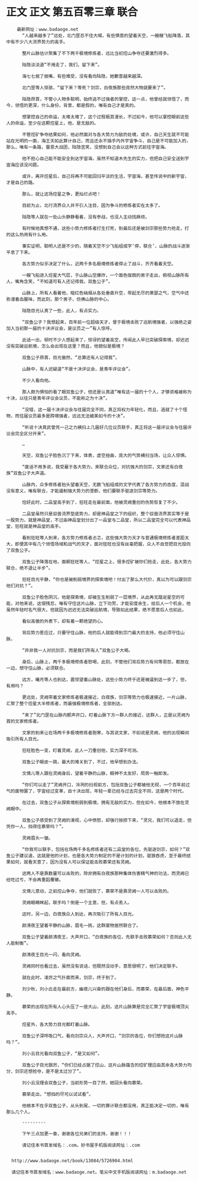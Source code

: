 # 正文 正文 第五百零三章 联合
        最新网址：www.badaoge.net
          “人越来越多了”远处，北门罡忍不住大喊，有些惧意的望着天空，一艘艘飞船降落，其中有不少八大流界势力的高手。
      
          整片山脉估计聚集了不下两千极境修炼者，远比当初焢山争夺还要激烈得多。
      
          陆隐淡淡道“不用走了，我们，留下来”。
      
          海七七抿了抿嘴，有些难受，没有看向陆隐，她歉意越来越深。
      
          北门罡等人惊骇，“留下来？等死？剑宗，白夜族那些庞然大物就要来了”。
      
          陆隐昂首，不管小人物多聪明，始终逃不过强者的掌控，这一点，他曾经就领悟了，而今，领悟的更深，什么身份，背景，都是假的，唯有自己才是真的。
      
          想掌控自己的命运，太难太难了，这个过程极其漫长，不过如今，他可以掌控眼前这些人的命运，至少在这颗焢星上，他，是无敌的。
      
          不管焢矿争夺结果如何，他必然面对与各大势力为敌的处境，或许，自己天生就不可能站在光明的一面，海王天如此算计自己，而且还永不插手内外宇宙争斗，自己是不可能加入的，那么，唯有一条路，雷恩大战团，陆隐苦笑，没想到自己会以这种方式前往宇宙海。
      
          他不担心自己能不能安全到达宇宙海，虽然不知道木先生的实力，但把自己安全送到宇宙海应该没问题。
      
          或许，离开焢星后，自己将再不可能回归平淡的生活，宇宙海，甚至传说中的新宇宙，才是自己的路。
      
          那么，就让这场焢星之争，更灿烂点吧！
      
          目前为止，北行流界众人并不引人注目，因为争斗的修炼者实在太多了。
      
          陆隐等人就在一处山头静静看着，没有参战，也没人主动找麻烦。
      
          有时候他真想不通，这些小势力修炼者打生打死，到最后还是被剑宗那些势力抢走，打的这么热闹有什么用。
      
          事实证明，聪明人还是不少的，随着天空不少飞船组成字‘停，联合’，山脉的战斗逐渐平息了下来。
      
          各方势力似乎决定了什么，近两千多名极境修炼者停止了战斗，齐齐看着天空。
      
          一艘飞船进入焢星大气层，于山脉山空爆炸，一个面色俊朗的男子走出，俯视山脉所有人，嘴角含笑，“不知道可有人还记得我，双鱼公子”。
      
          山脉上，所有人看着他，暗红色硝烟从各处垂直升空，带起无尽的萧瑟之气，空气中还弥漫着血腥味，而此刻，那个男子，仿佛山脉的中心。
      
          陆隐目光认真了一些，此人，有点实力。
      
          “双鱼公子？我想起来，百年前一位超级天才，曾于极境击败了巡航境强者，以强绝之姿加入当初那一届的十决评议会，是议员之一”有人惊呼。
      
          此话一出，顿时不少人想起来了，惊讶的望着高空，传闻此人早已突破探索境，却迟迟没有突破巡航境，怎么会出现在这里？而且，他貌似是极境？
      
          双鱼公子昂首，目光傲然，“总算还有人记得我”。
      
          山脉中，有人迟疑道“不是十决评议会，是青年评议会”。
      
          不少人看向他。
      
          那人颇为惧怕的看了眼双鱼公子，但还是认真道“唯有这一届的十个人，才够资格被称为十决，以往只是青年评议会议员，不能称之为十决”。
      
          “没错，这一届十决评议会与往届完全不同，真正将权力年轻化，而且，造就了十个怪物，而往届议员最多是跨境强者，远远无法媲美如今的十决”。
      
          “听说十决真武曾凭一己之力横扫上几届好几位议员联手，真正将这一届评议会与往届评议会完全区分开来”。
      
          …
      
          天空，双鱼公子脸色沉了下来，体表，虚空扭曲，庞大的气势横扫当场，让众人惊惧。
      
          “废话不用多说，我受雇于各大势力，来联合众位，对抗强大的剑宗，文家还有白夜族”双鱼公子大声道。
      
          山脉内，众多修炼者抬头望着天空，无数飞船组成的文字代表了各方势力的态度，混战没有意义，唯有联合，才能遏制强大势力的垄断，他们要联手驱逐剑宗等势力。
      
          恰好此时，二品堂高手到了，狂旺走在最前面，他被灵阙重创的伤势恢复了不少。
      
          二品堂虽然只是驭兽流界垫底势力，却是神品堂之下的组织，整个驭兽流界其实等于是一股势力，就是神品堂，不过由神品堂划分出了一品堂与二品堂，所以二品堂完全可以代表神品堂，狂旺就是神品堂的高手。
      
          看到狂旺等人到来，各方势力修炼者忐忑，这些强大势力天才与普通极境修炼者差距太大，即便其中有几个领悟场域和战气的天才，面对狂旺也没有丝毫把握，众人不自觉把目光投向了双鱼公子。
      
          双鱼公子降落在地，面朝狂旺等人，“焢星之上，很多焢矿被你们抢走，此处，各大势力联合，绝不退让半步”。
      
          狂旺目光平静，“你也是被削弱境界的探索境吧！付出了那么大代价，真以为可以跟剑宗他们对抗？”。
      
          双鱼公子脸色阴沉，他是探索境，却被生生削弱了一层境界，从此再无踏足星空的可能，对他来说，这很残忍，唯有守住这片山脉，立下功劳，才能安度余生，给后人一个机会，他虽然年轻时名气很大，但就因为迟迟无法突破巡航境，导致如此结果，绝不愿意后人也如此。
      
          看似高傲的外表下，却有着一颗绝望的心。
      
          背后势力答应过，只要守住山脉，他的后人就能得到宗门最大的支持，他必须守住山脉。
      
          “并非我一人对抗剑宗，而是我们所有人”双鱼公子大喝。
      
          身后，山脉上，两千多极境修炼者怒喝，此刻，不管他们背后势力有何等恩怨，都放在一边，想守住山脉，必须联合。
      
          远方，曦月等人也到达，震惊望着山脉处，这些小势力终于还是被逼到这一步了，但，有用吗？
      
          更远处，灵阙带着文家修炼者极速接近，白夜族，剑宗等势力也极速接近，一片山脉，汇聚了整个焢星大半修炼者，而最强极境修炼者，全部到达。
      
          “来了”北门罡在山脉内颤声开口，盯着山脉下方一群人的接近，这群人，正是以灵阙为首的文家修炼者。
      
          文家的到来让在场两千多极境修炼者胆寒，与其说文家，不如说是灵阙，他的出现瞬间吸引所有人目光。
      
          狂旺脸色一变，盯着灵阙，此人一刀重创他，实力深不可测。
      
          双鱼公子眼皮一跳，最大的难关到了，不过，他早想到办法。
      
          文倩儿等人跟在灵阙身后，望着平静的山脉，眼神不太友好，局势一触即发。
      
          “你们可以走了”灵阙开口，冷冽的扫视前方，包括双鱼公子都被他无视，一个百年前过气的废物罢了，宇宙经过变革，自十决出现，年轻一辈已经与过去完全不同，这是两个时代。
      
          在过去，双鱼公子从探索境削弱到极境，拥有无敌的实力，但在如今，他根本不放在灵阙眼中。
      
          双鱼公子感受到了灵阙的漠视，心中愤怒，却强行按捺下来，“灵兄，我们可以退走，但凭你一人，挡得住慕荣吗？”。
      
          灵阙眉头一皱。
      
          “你我可以联手，包括在场两千多名修炼者还有二品堂的各位，先驱逐剑宗，如何？”双鱼公子建议道，这就是他的计划，也是各大势力制定的不是计划的计划，驱狼吞虎，至于最终结果如何，就看天意了，因为没有人可以保证能击败慕荣还有灵阙。
      
          这两人不是靠数量可以击败的，除非拥有白夜族那种集体伤害精气神的功法，而灵阙已经吃过亏，不会再重蹈覆辙。
      
          文倩儿意动，之前焢山争夺，他们就败了，慕荣不是靠灵阙一人可以击败的。
      
          灵阙眼睛眯起，联手吗？倒是一个主意，但，有点丢人。
      
          这时，另一边，白夜族众人到达，再次吸引了所有人目光。
      
          颜清夜王望着平静的山脉，眉毛一挑，这群废物居然联合了。
      
          双鱼公子望着颜清夜王，大声开口，“白夜族的各位，先联手击败慕荣如何？否则此人无人能制衡”。
      
          颜清夜王目光一闪，看向灵阙。
      
          灵阙同时也看过去，虽然没有说话，但既然没动手，意思很明了，他们决定联手。
      
          就在此时，凌厉之气扑面而来，剑宗，终于到了。
      
          刘少秋，刘小云走在最前方，幽夜儿兴奋的跟在他们身后，而慕荣，在最后面，神色平静。
      
          慕荣的出现在所有人心头压了一座大山，此刻，这片山脉算是完全汇聚了宇宙极境顶尖高手。
      
          焢星外，各大势力目光都盯着山脉。
      
          双鱼公子深呼吸口气，看向剑宗众人，大声开口，“剑宗的各位，你们想抢这片山脉吗？”。
      
          刘小云目光看向双鱼公子，“是又如何”。
      
          双鱼公子目光狠厉，“你们已经占据了焢山，这片山脉蕴含的焢矿理应由其余各大势力均分，剑宗还想抢夺，是不是太过分了”。
      
          刘小云没理会双鱼公子，当前形势一目了然，她回头看向慕荣。
      
          慕荣走出，“想挡的尽可以试试看”。
      
          他根本不在乎双鱼公子，从头到尾，一切的算计联合都没用，真正能决定一切的，唯有那么几个人。
      
          ---------
      
          下午三点加更一章，谢谢各位兄弟们的支持，谢谢！！！
      
          请记住本书首发域名：.com。妙书屋手机版阅读网址：.com
      
      
      http://www.badaoge.net/book/13084/5726904.html
      
      请记住本书首发域名：www.badaoge.net。笔尖中文手机版阅读网址：m.badaoge.net